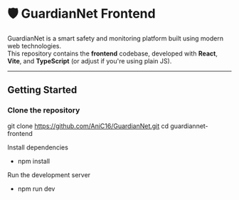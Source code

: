 # 🛡️ GuardianNet Frontend

GuardianNet is a smart safety and monitoring platform built using modern web technologies.  
This repository contains the **frontend** codebase, developed with **React**, **Vite**, and **TypeScript** (or adjust if you're using plain JS).

---

## Getting Started

### Clone the repository

git clone https://github.com/AniC16/GuardianNet.git
cd guardiannet-frontend

Install dependencies
- npm install

Run the development server
- npm run dev



